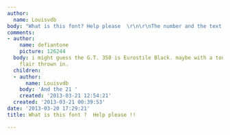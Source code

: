 ```yaml
---
author:
  name: Louisvdb
body: "What is this font? Help please  \r\n\r\nThe number and the text \r\n\r\n[img:sites/default/files/old-images/CAR_5415.jpg]"
comments:
- author:
    name: defiantone
    picture: 126244
  body: i might guess the G.T. 350 is Eurostile Black. maybe with a touch of Shelby
    flair thrown in.
  children:
  - author:
      name: Louisvdb
    body: 'And the 21 '
    created: '2013-03-21 12:54:21'
  created: '2013-03-21 00:39:53'
date: '2013-03-20 17:29:21'
title: What is this font ?  Help please !!

---
```

